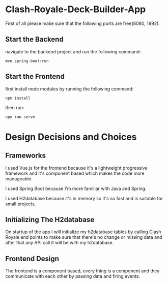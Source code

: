 # Clash-Royale-Deck-Builder-App

First of all please make sure that the following ports are free(8080, 1992).  

## Start the Backend
navigate to the backend project and run the following command:
```
mvn spring-boot:run
```

## Start the Frontend

first install node modules by running the following command:
```
npm install
```
then run:
```
npm run serve
```


# Design Decisions and Choices

## Frameworks
I used Vue.js for the frontend because it's a lightweight progressive framework and it's component based which makes the code more manageable.  

I used Spring Boot because I'm more familiar with Java and Spring.  

I used H2database because it's in memory so it's so fast and is suitable for small projects.  

## Initializing The H2database
On startup of the app I will initialize my h2database tables by calling Clash Royale end points to make sure that there's no change or missing data and after that any API call it will be with my h2database.

## Frontend Design
The frontend is a component based, every thing is a component and they communicate with each other by passing data and firing events.
